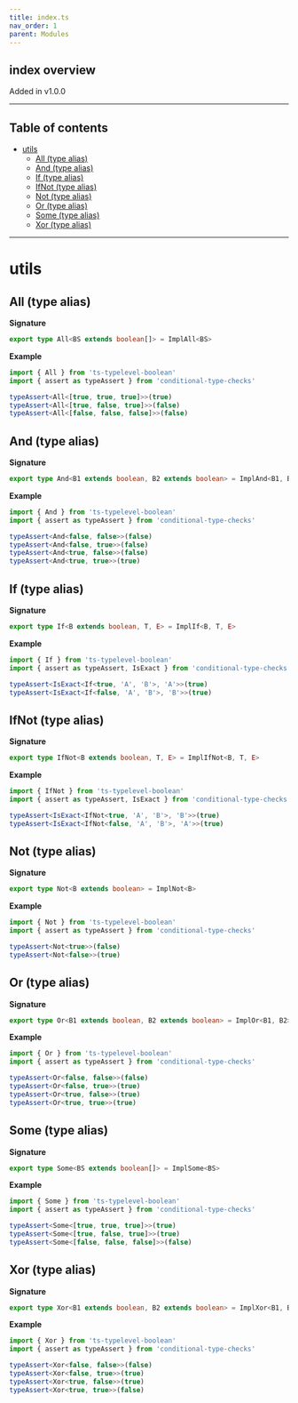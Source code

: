 ```yaml
---
title: index.ts
nav_order: 1
parent: Modules
---
```


## index overview

Added in v1.0.0

---

<h2 class="text-delta">Table of contents</h2>

- [utils](#utils)
  - [All (type alias)](#all-type-alias)
  - [And (type alias)](#and-type-alias)
  - [If (type alias)](#if-type-alias)
  - [IfNot (type alias)](#ifnot-type-alias)
  - [Not (type alias)](#not-type-alias)
  - [Or (type alias)](#or-type-alias)
  - [Some (type alias)](#some-type-alias)
  - [Xor (type alias)](#xor-type-alias)

---

# utils

## All (type alias)

**Signature**

```ts
export type All<BS extends boolean[]> = ImplAll<BS>
```

**Example**

```ts
import { All } from 'ts-typelevel-boolean'
import { assert as typeAssert } from 'conditional-type-checks'

typeAssert<All<[true, true, true]>>(true)
typeAssert<All<[true, false, true]>>(false)
typeAssert<All<[false, false, false]>>(false)
```

## And (type alias)

**Signature**

```ts
export type And<B1 extends boolean, B2 extends boolean> = ImplAnd<B1, B2>
```

**Example**

```ts
import { And } from 'ts-typelevel-boolean'
import { assert as typeAssert } from 'conditional-type-checks'

typeAssert<And<false, false>>(false)
typeAssert<And<false, true>>(false)
typeAssert<And<true, false>>(false)
typeAssert<And<true, true>>(true)
```

## If (type alias)

**Signature**

```ts
export type If<B extends boolean, T, E> = ImplIf<B, T, E>
```

**Example**

```ts
import { If } from 'ts-typelevel-boolean'
import { assert as typeAssert, IsExact } from 'conditional-type-checks'

typeAssert<IsExact<If<true, 'A', 'B'>, 'A'>>(true)
typeAssert<IsExact<If<false, 'A', 'B'>, 'B'>>(true)
```

## IfNot (type alias)

**Signature**

```ts
export type IfNot<B extends boolean, T, E> = ImplIfNot<B, T, E>
```

**Example**

```ts
import { IfNot } from 'ts-typelevel-boolean'
import { assert as typeAssert, IsExact } from 'conditional-type-checks'

typeAssert<IsExact<IfNot<true, 'A', 'B'>, 'B'>>(true)
typeAssert<IsExact<IfNot<false, 'A', 'B'>, 'A'>>(true)
```

## Not (type alias)

**Signature**

```ts
export type Not<B extends boolean> = ImplNot<B>
```

**Example**

```ts
import { Not } from 'ts-typelevel-boolean'
import { assert as typeAssert } from 'conditional-type-checks'

typeAssert<Not<true>>(false)
typeAssert<Not<false>>(true)
```

## Or (type alias)

**Signature**

```ts
export type Or<B1 extends boolean, B2 extends boolean> = ImplOr<B1, B2>
```

**Example**

```ts
import { Or } from 'ts-typelevel-boolean'
import { assert as typeAssert } from 'conditional-type-checks'

typeAssert<Or<false, false>>(false)
typeAssert<Or<false, true>>(true)
typeAssert<Or<true, false>>(true)
typeAssert<Or<true, true>>(true)
```

## Some (type alias)

**Signature**

```ts
export type Some<BS extends boolean[]> = ImplSome<BS>
```

**Example**

```ts
import { Some } from 'ts-typelevel-boolean'
import { assert as typeAssert } from 'conditional-type-checks'

typeAssert<Some<[true, true, true]>>(true)
typeAssert<Some<[true, false, true]>>(true)
typeAssert<Some<[false, false, false]>>(false)
```

## Xor (type alias)

**Signature**

```ts
export type Xor<B1 extends boolean, B2 extends boolean> = ImplXor<B1, B2>
```

**Example**

```ts
import { Xor } from 'ts-typelevel-boolean'
import { assert as typeAssert } from 'conditional-type-checks'

typeAssert<Xor<false, false>>(false)
typeAssert<Xor<false, true>>(true)
typeAssert<Xor<true, false>>(true)
typeAssert<Xor<true, true>>(false)
```
